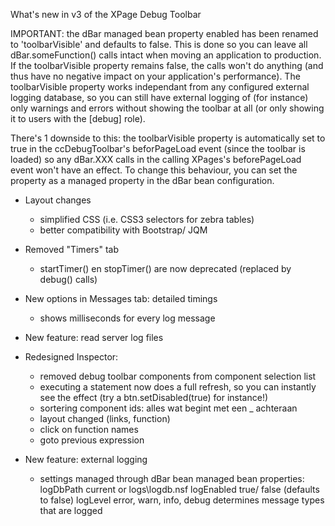 What's new in v3 of the XPage Debug Toolbar

IMPORTANT: the dBar managed bean property enabled has been renamed to 'toolbarVisible' and defaults to false. This is done so you can leave all dBar.someFunction() calls intact when moving an application to production. If the toolbarVisible property remains false, the calls won't do anything (and thus have no negative impact on your application's performance). The toolbarVisible property works independant from any configured external logging database, so you can still have external logging of (for instance) only warnings and errors without showing the toolbar at all (or only showing it to users with the [debug] role).

There's 1 downside to this: the toolbarVisible property is automatically set to true in the ccDebugToolbar's beforPageLoad event (since the toolbar is loaded) so any dBar.XXX calls in the calling XPages's beforePageLoad event won't have an effect. To change this behaviour, you can set the property as a managed property in the dBar bean configuration.

- Layout changes
	- simplified CSS (i.e. CSS3 selectors for zebra tables)
	- better compatibility with Bootstrap/ JQM
	
- Removed "Timers" tab
	- startTimer() en stopTimer() are now deprecated (replaced by debug() calls)
	
- New options in Messages tab: detailed timings
	- shows milliseconds for every log message
	
- New feature: read server log files

- Redesigned Inspector:
	- removed debug toolbar components from component selection list
	- executing a statement now does a full refresh, so you can instantly see the effect (try a btn.setDisabled(true) for instance!)
	- sortering component ids: alles wat begint met een _ achteraan
	- layout changed (links, function)
	- click on function names
	- goto previous expression
	
- New feature: external logging
	- settings managed through dBar bean managed bean properties:
		logDbPath		current	or <path to external db>		logs\logdb.nsf
		logEnabled		true/ false (defaults to false)
		logLevel		error, warn, info, debug				determines message types that are logged
		